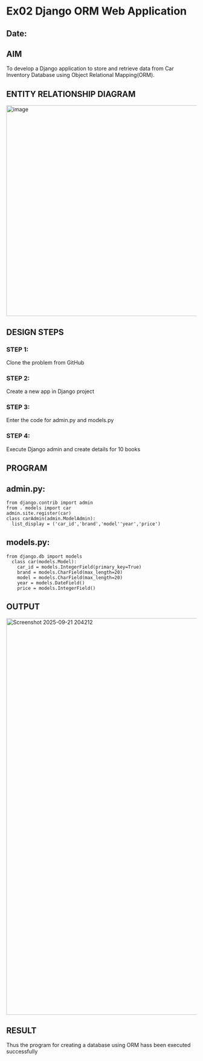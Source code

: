 # Ex02 Django ORM Web Application
## Date: 

## AIM
To develop a Django application to store and retrieve data from Car Inventory Database using Object Relational Mapping(ORM).

## ENTITY RELATIONSHIP DIAGRAM

<img width="1001" height="557" alt="image" src="https://github.com/user-attachments/assets/82957a3d-575d-4445-961b-5498dd82ddf9" />




## DESIGN STEPS

### STEP 1:
Clone the problem from GitHub

### STEP 2:
Create a new app in Django project

### STEP 3:
Enter the code for admin.py and models.py

### STEP 4:
Execute Django admin and create details for 10 books

## PROGRAM

## admin.py:

    from django.contrib import admin
    from . models import car
    admin.site.register(car)
    class carAdmin(admin.ModelAdmin):
      list_display = ('car_id','brand','model''year','price')
## models.py:
    from django.db import models
      class car(models.Model):
        car_id = models.IntegerField(primary_key=True)
        brand = models.CharField(max_length=20)
        model = models.CharField(max_length=20)
        year = models.DateField()
        price = models.IntegerField()

## OUTPUT

<img width="1918" height="1048" alt="Screenshot 2025-09-21 204212" src="https://github.com/user-attachments/assets/61fb3c21-0cba-4907-8b77-6ac74962f11d" />




## RESULT
Thus the program for creating a database using ORM hass been executed successfully
